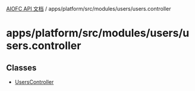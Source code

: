 [AIOFC API 文档](../../../../../../index.md) / apps/platform/src/modules/users/users.controller

# apps/platform/src/modules/users/users.controller

## Classes

- [UsersController](classes/UsersController.md)
